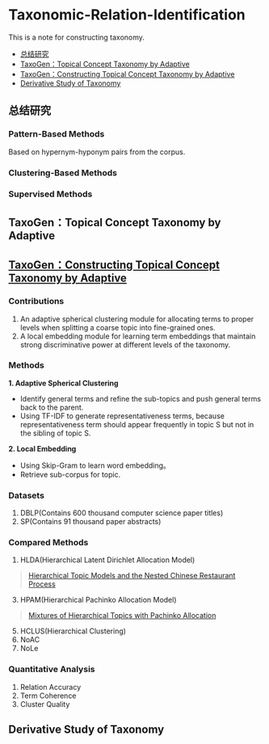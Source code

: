 # Taxonomic-Relation-Identification
This is a note for constructing taxonomy. 

- [总结研究](#总结研究)  
- [TaxoGen：Topical Concept Taxonomy by Adaptive](#taxogen-topical-concept-taxonomy-by-adaptive)  
- [TaxoGen：Constructing Topical Concept Taxonomy by Adaptive](#taxogen-constructing-topical-concept-taxonomy-by-adaptive)  
- [Derivative Study of Taxonomy](#derivative-study-of-taxonomy)  

## 总结研究
### Pattern-Based Methods
Based on hypernym-hyponym pairs from the corpus.
### Clustering-Based Methods
### Supervised Methods

## TaxoGen：Topical Concept Taxonomy by Adaptive
## [TaxoGen：Constructing Topical Concept Taxonomy by Adaptive](https://pdfs.semanticscholar.org/c420/af96a6725414b7c631757503ed6ac61020e6.pdf)
### Contributions
1. An adaptive spherical clustering module for allocating terms to proper levels when splitting a coarse topic into fine-grained ones.
2. A local embedding module for learning term embeddings that maintain strong discriminative power at different levels of the taxonomy. 

### Methods
**1. Adaptive Spherical Clustering**
* Identify general terms and refine the sub-topics and push general terms back to the parent.
* Using TF-IDF to generate representativeness terms, because  representativeness term should appear frequently in topic S but not in the sibling of topic S.

**2. Local Embedding**
* Using Skip-Gram to learn word embedding。
* Retrieve sub-corpus for topic.

### Datasets
1. DBLP(Contains 600 thousand computer science paper titles)
2. SP(Contains 91 thousand paper abstracts)

### Compared Methods
1. HLDA(Hierarchical Latent Dirichlet Allocation Model)
> [Hierarchical Topic Models and the Nested Chinese Restaurant Process](https://papers.nips.cc/paper/2466-hierarchical-topic-models-and-the-nested-chinese-restaurant-process.pdf)
3. HPAM(Hierarchical Pachinko Allocation Model)
> [Mixtures of Hierarchical Topics with Pachinko Allocation](https://scholarworks.umass.edu/cgi/viewcontent.cgi?referer=https://www.google.co.jp/&httpsredir=1&article=1074&context=cs_faculty_pubs)
5. HCLUS(Hierarchical Clustering)
6. NoAC
7. NoLe

### Quantitative Analysis
1. Relation Accuracy
2. Term Coherence
3. Cluster Quality

## Derivative Study of Taxonomy


